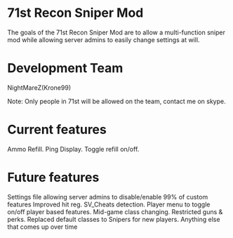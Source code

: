 71st Recon Sniper Mod
=========

The goals of the 71st Recon Sniper Mod are to allow a multi-function sniper mod
while allowing server admins to easily change settings at will.

Development Team
================
NightMareZ(Krone99)

Note: Only people in 71st will be allowed on the team, contact me on skype.

Current features
================
Ammo Refill.
Ping Display.
Toggle refill on/off.


Future features
================

Settings file allowing server admins to disable/enable 99% of custom features
Improved hit reg.
SV_Cheats detection.
Player menu to toggle on/off player based features.
Mid-game class changing.
Restricted guns & perks.
Replaced default classes to Snipers for new players.
Anything else that comes up over time
